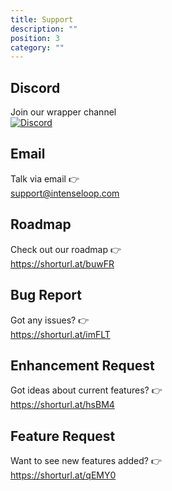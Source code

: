 ```yaml
---
title: Support
description: ""
position: 3
category: ""
---
```


## Discord

<div class="flex flex-row space-x-3 items-center">

<div>
Join our wrapper channel
</div>

<div class="wrapper">

[![Discord](https://img.shields.io/discord/943273819857100820.svg?label=&logo=discord&logoColor=ffffff&color=F15924&labelColor=F15924)](https://wrapper.gg/FMHXu2QYjs)

</div>

</div>

## Email

<div class="flex flex-row space-x-3 items-center">

<div>
Talk via email 👉
</div>

<div class="wrapper">

support@intenseloop.com

</div>

</div>

## Roadmap

<div class="flex flex-row space-x-3 items-center">

<div>
Check out our roadmap 👉
</div>

<div class="wrapper">

https://shorturl.at/buwFR

</div>

</div>

## Bug Report

<div class="flex flex-row space-x-3 items-center">

<div>
Got any issues? 👉
</div>

<div class="wrapper">

https://shorturl.at/imFLT

</div>

</div>

## Enhancement Request

<div class="flex flex-row space-x-3 items-center">

<div>
Got ideas about current features? 👉
</div>

<div class="wrapper">

https://shorturl.at/hsBM4

</div>

</div>

## Feature Request

<div class="flex flex-row space-x-3 items-center">

<div>
Want to see new features added? 👉
</div>

<div class="wrapper">

https://shorturl.at/qEMY0

</div>

</div>

<br /><br /><br />

<style>
    .prose img, .wrapper p {
        margin: 0;
    }
</style>
